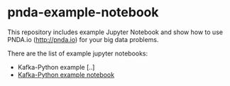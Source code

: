 # pnda-example-notebook

This repository includes example Jupyter Notebook and show how to use PNDA.io (http://pnda.io) for your big data problems. 

There are the list of example jupyter notebooks:

* Kafka-Python example [..]
* [Kafka-Python example notebook](../blob/master/notebooks/kafka-python-example.ipynb)
